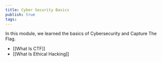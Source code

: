 ```yaml
---
title: Cyber Security Basics
publish: true
tags:
---
```

In this module, we learned the basics of Cybersecurity and Capture The Flag.
- [[What Is CTF]]
- [[What Is Ethical Hacking]]